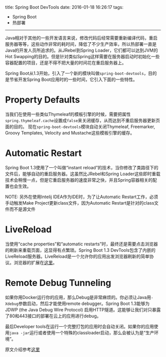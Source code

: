 title: Spring Boot DevTools
date: 2016-01-18 16:26:17
tags:
- Spring Boot
- 热部署
---

Java相对于其他的一些开发语言来说，修改代码后经常需要重新编译代码，重启服务器等等，这些动作非常的耗时间，降低了不少生产效率，所以热部署一直是Java的开发人员所追求的。从JRebel到Spring Loader，它们都可以达到JVM的Hot Swapping的目的。但是针对类似Spring这样需要在服务器启动时初始化一些容器配置的项目，还是不得不把大量的时间花在重启服务器上。

<!--more-->

Spring Boot从1.3开始，引入了一个新的模块叫做`spring-boot-devtools`，目的是节省开发Spring Boot应用时的一些时间，它引入下面的一些特性。


Property Defaults
==================

当我们在使用一些类似Thymeleaf的模板引擎的时候，需要把属性`spring.thymeleaf.cache`设置成`false`来关闭缓存，从而达到不重启服务器更新页面的目的。 现在`spring-boot-devtools`模块自动关闭Thymeleaf, Freemarker, Groovy Templates, Velocity and Mustache这些模板引擎的缓存。

Automatic Restart
==================

Spring Boot 1.3使用了一个叫做“instant reload”的技术，当你修改了类路径下的文件后，能够自动的重启服务器。这虽然比JRebel和Spring Loader这些即时重载技术会稍慢一点，但是它重启服务器的速度非常之快，并且Spring容器相关的配置也会生效。

NOTE: 另外在使用Intelij IDEA作为IDE时，为了让Automatic Restart工作，必须手动触发Make Project更新class文件，因为Automatic Restart是针对的class文件而不是源文件


LiveReload
===========

当使用“cache properties”和“automatic restarts”时，最终还是需要点击浏览器的刷新来重载页面，这显得有点繁琐。Spring Boot 1.3 DevTools包含了内嵌的LiveReload服务器。LiveReload是一个允许你的应用出发浏览器刷新的简单协议。浏览器的扩展在[这里][livereload-extensions]。

Remote Debug Tunneling
=======================

如果你用Docker运行你的应用，那么Debug是非常麻烦的。你必须让Java用`-Xdebug`参数启动，然后才能使用remote debugger。Spring Boot 1.3能够为JDWP (the Java Debug Wire Protocol) 启用HTTP隧道。这能够让我们对只暴露了80和443接口的部署在云上的应用进行debug。

最后Developer tools在运行一个完整打包的应用时会自动关闭。如果你的应用使用`java -jar`运行或者使用一个特殊的classloader启动，那么会被认为是“生产环境”。

原文介绍参考[这里][devtools-in-spring-boot]

[livereload-extensions]:http://livereload.com/extensions/
[devtools-in-spring-boot]:https://spring.io/blog/2015/06/17/devtools-in-spring-boot-1-3